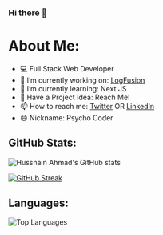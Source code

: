 ### Hi there 👋

<!--
**HussnainAhmad1606/HussnainAhmad1606** is a ✨ _special_ ✨ repository because its `README.md` (this file) appears on your GitHub profile.

Here are some ideas to get you started:

- 🔭 I’m currently working on ...
- 🌱 I’m currently learning ...
- 👯 I’m looking to collaborate on ...
- 🤔 I’m looking for help with ...
- 💬 Ask me about ...
- 📫 How to reach me: 
- 😄 Pronouns: ...
- ⚡ Fun fact: ...
-->
# About Me:
- 💻 Full Stack Web Developer
- 🔭 I’m currently working on: [LogFusion](https://logfusion.net/)
- 🌱 I’m currently learning: Next JS
- 💬 Have a Project Idea: Reach Me!
- 📫 How to reach me: [Twitter](https://www.twitter.com/PsychoTheCoder/) OR [LinkedIn](https://www.linkedin.com/in/hussnain-ahmad/)
- 😄 Nickname: Psycho Coder

## GitHub Stats:
![Hussnain Ahmad's GitHub stats](https://github-readme-stats.vercel.app/api?username=hussnainahmad1606&show_icons=true&theme=tokyonight)

[![GitHub Streak](https://streak-stats.demolab.com?user=HussnainAhmad1606&theme=dark&hide_total_contributions=true)](https://git.io/streak-stats)

## Languages:
![Top Languages](https://github-readme-stats.vercel.app/api/top-langs/?username=hussnainahmad1606&layout=compact)

